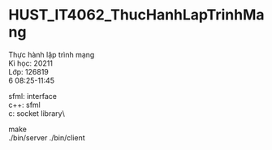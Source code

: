 # HUST_IT4062_ThucHanhLapTrinhMang
Thực hành lập trình mạng\
Kì học: 20211\
Lớp: 126819\
6 08:25-11:45

sfml: interface\
c++: sfml\
c: socket library\

make\
./bin/server
./bin/client
